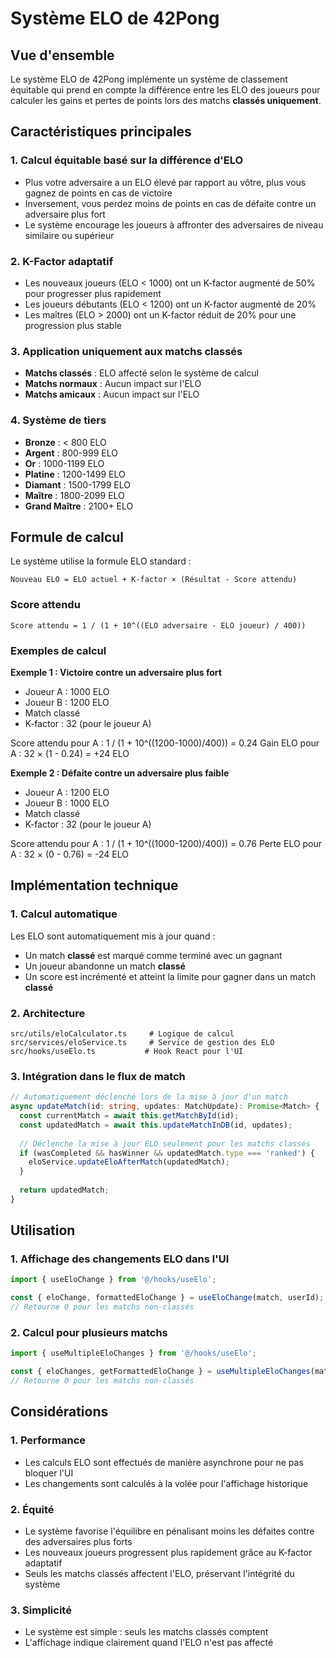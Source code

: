 # Système ELO de 42Pong

## Vue d'ensemble

Le système ELO de 42Pong implémente un système de classement équitable qui prend en compte la différence entre les ELO des joueurs pour calculer les gains et pertes de points lors des matchs **classés uniquement**.

## Caractéristiques principales

### 1. Calcul équitable basé sur la différence d'ELO
- Plus votre adversaire a un ELO élevé par rapport au vôtre, plus vous gagnez de points en cas de victoire
- Inversement, vous perdez moins de points en cas de défaite contre un adversaire plus fort
- Le système encourage les joueurs à affronter des adversaires de niveau similaire ou supérieur

### 2. K-Factor adaptatif
- Les nouveaux joueurs (ELO < 1000) ont un K-factor augmenté de 50% pour progresser plus rapidement
- Les joueurs débutants (ELO < 1200) ont un K-factor augmenté de 20%
- Les maîtres (ELO > 2000) ont un K-factor réduit de 20% pour une progression plus stable

### 3. Application uniquement aux matchs classés
- **Matchs classés** : ELO affecté selon le système de calcul
- **Matchs normaux** : Aucun impact sur l'ELO
- **Matchs amicaux** : Aucun impact sur l'ELO

### 4. Système de tiers
- **Bronze** : < 800 ELO
- **Argent** : 800-999 ELO
- **Or** : 1000-1199 ELO
- **Platine** : 1200-1499 ELO
- **Diamant** : 1500-1799 ELO
- **Maître** : 1800-2099 ELO
- **Grand Maître** : 2100+ ELO

## Formule de calcul

Le système utilise la formule ELO standard :

```
Nouveau ELO = ELO actuel + K-factor × (Résultat - Score attendu)
```

### Score attendu
```
Score attendu = 1 / (1 + 10^((ELO adversaire - ELO joueur) / 400))
```

### Exemples de calcul

**Exemple 1 : Victoire contre un adversaire plus fort**
- Joueur A : 1000 ELO
- Joueur B : 1200 ELO
- Match classé
- K-factor : 32 (pour le joueur A)

Score attendu pour A : 1 / (1 + 10^((1200-1000)/400)) = 0.24
Gain ELO pour A : 32 × (1 - 0.24) = +24 ELO

**Exemple 2 : Défaite contre un adversaire plus faible**
- Joueur A : 1200 ELO
- Joueur B : 1000 ELO
- Match classé
- K-factor : 32 (pour le joueur A)

Score attendu pour A : 1 / (1 + 10^((1000-1200)/400)) = 0.76
Perte ELO pour A : 32 × (0 - 0.76) = -24 ELO

## Implémentation technique

### 1. Calcul automatique
Les ELO sont automatiquement mis à jour quand :
- Un match **classé** est marqué comme terminé avec un gagnant
- Un joueur abandonne un match **classé**
- Un score est incrémenté et atteint la limite pour gagner dans un match **classé**

### 2. Architecture

```
src/utils/eloCalculator.ts     # Logique de calcul
src/services/eloService.ts     # Service de gestion des ELO
src/hooks/useElo.ts           # Hook React pour l'UI
```

### 3. Intégration dans le flux de match

```typescript
// Automatiquement déclenché lors de la mise à jour d'un match
async updateMatch(id: string, updates: MatchUpdate): Promise<Match> {
  const currentMatch = await this.getMatchById(id);
  const updatedMatch = await this.updateMatchInDB(id, updates);
  
  // Déclenche la mise à jour ELO seulement pour les matchs classés
  if (wasCompleted && hasWinner && updatedMatch.type === 'ranked') {
    eloService.updateEloAfterMatch(updatedMatch);
  }
  
  return updatedMatch;
}
```

## Utilisation

### 1. Affichage des changements ELO dans l'UI

```typescript
import { useEloChange } from '@/hooks/useElo';

const { eloChange, formattedEloChange } = useEloChange(match, userId);
// Retourne 0 pour les matchs non-classés
```

### 2. Calcul pour plusieurs matchs

```typescript
import { useMultipleEloChanges } from '@/hooks/useElo';

const { eloChanges, getFormattedEloChange } = useMultipleEloChanges(matches, userId);
// Retourne 0 pour les matchs non-classés
```

## Considérations

### 1. Performance
- Les calculs ELO sont effectués de manière asynchrone pour ne pas bloquer l'UI
- Les changements sont calculés à la volée pour l'affichage historique

### 2. Équité
- Le système favorise l'équilibre en pénalisant moins les défaites contre des adversaires plus forts
- Les nouveaux joueurs progressent plus rapidement grâce au K-factor adaptatif
- Seuls les matchs classés affectent l'ELO, préservant l'intégrité du système

### 3. Simplicité
- Le système est simple : seuls les matchs classés comptent
- L'affichage indique clairement quand l'ELO n'est pas affecté 